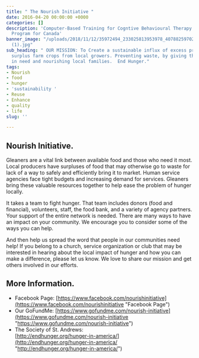 ```yaml
---
title: " The Nourish Initiative "
date: 2016-04-20 00:00:00 +0000
categories: []
description: 'Computer-Based Training for Cogntive Behavioural Therapy: An Addictions
  Program for Canada'
banner_image: "/uploads/2018/11/12/35972494_233025813953978_4078825970226692096_n
  (1).jpg"
sub_heading: " OUR MISSION: To Create a sustainable influx of excess produce by harvesting
  surplus farm crops from local growers. Preventing waste, by giving the food to those
  in need and nourishing local families.  End Hunger."
tags:
- Nourish
- food
- hunger
- 'sustainability '
- Reuse
- Enhance
- quality
- life
slug: ''

---
```

## Nourish Initiative.  

Gleaners are a vital link between available food and those who need it most. Local producers have surpluses of food that may otherwise go to waste for lack of a way to safely and efficiently bring it to market. Human service agencies face tight budgets and increasing demand for services. Gleaners bring these valuable resources together to help ease the problem of hunger locally.

It takes a team to fight hunger. That team includes donors (food and financial), volunteers, staff, the food bank, and a variety of agency partners. Your support of the entire network is needed. There are many ways to have an impact on your community. We encourage you to consider some of the ways you can help.

And then help us spread the word that people in our communities need help! If you belong to a church, service organization or club that may be interested in hearing about the local impact of hunger and how you can make a difference, please let us know. We love to share our mission and get others involved in our efforts.

## More Information.

* Facebook Page: [https://www.facebook.com/nourishinitiative](https://www.facebook.com/nourishinitiative "Facebook Page")
* Our GoFundMe: [https://www.gofundme.com/nourish-initiative](https://www.gofundme.com/nourish-initiative "https://www.gofundme.com/nourish-initiative")  
* The Society of St. Andrews:   
  [http://endhunger.org/hunger-in-america/](http://endhunger.org/hunger-in-america/ "http://endhunger.org/hunger-in-america/")  